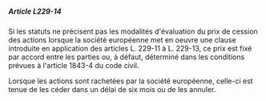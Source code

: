 ##### Article L229-14

Si les statuts ne précisent pas les modalités d'évaluation du prix de cession des actions lorsque la société européenne met en oeuvre une clause introduite en application des articles L. 229-11 à L. 229-13, ce prix est fixé par accord entre les parties ou, à défaut, déterminé dans les conditions prévues à l'article 1843-4 du code civil.

Lorsque les actions sont rachetées par la société européenne, celle-ci est tenue de les céder dans un délai de six mois ou de les annuler.

